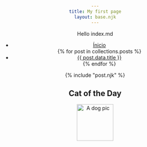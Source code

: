 ```yaml
---
title: My first page
layout: base.njk
---
```


Hello index.md

<ul>
    <li>
        <a href="/" rel="canonical">Ínicio</a>
    </li>
    {% for post in collections.posts %}
    <li>
        <a href="{{ post.url }}" rel="canonical">{{ post.data.title }}</a>
    </li>
    {% endfor %}
</ul>

{% include "post.njk" %}

## Cat of the Day

<img src="{{ dogpic }}" width="100" height="100" alt="A dog pic" loading = "lazy"/>

<style>
    body {
        text-align: center;
    }
</style>
